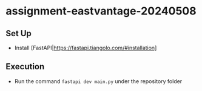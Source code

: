 # assignment-eastvantage-20240508

## Set Up
- Install [FastAPI|https://fastapi.tiangolo.com/#installation]

## Execution
- Run the command `fastapi dev main.py` under the repository folder
